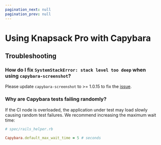 ```yaml
---
pagination_next: null
pagination_prev: null
---
```


# Using Knapsack Pro with Capybara

## Troubleshooting

### How do I fix `SystemStackError: stack level too deep` when using `capybara-screenshot`?

Please update `capybara-screenshot` to >= 1.0.15 to fix the [issue](https://github.com/mattheworiordan/capybara-screenshot/pull/205).

### Why are Capybara tests failing randomly?

If the CI node is overloaded, the application under test may load slowly causing random test failures. We recommend increasing the maximum wait time:

```ruby
# spec/rails_helper.rb

Capybara.default_max_wait_time = 5 # seconds
```